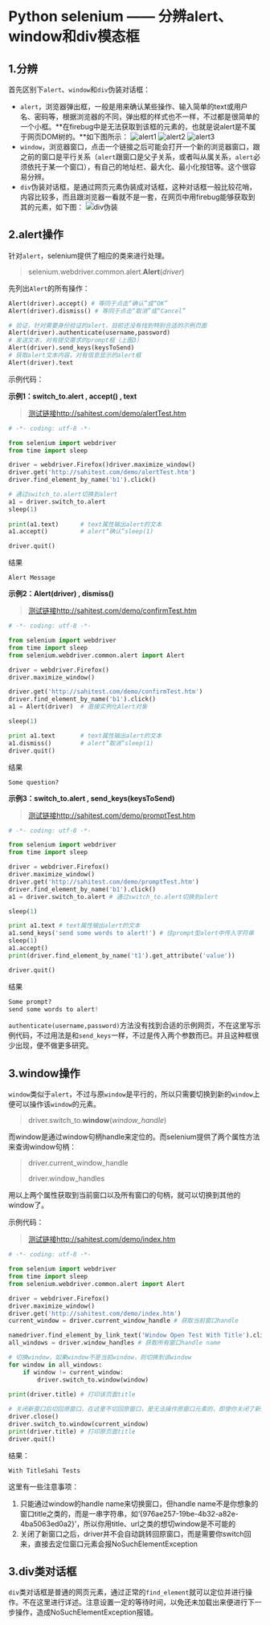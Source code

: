 # Python selenium —— 分辨alert、window和div模态框

## **1.分辨**

首先区别下`alert`、`window`和`div`伪装对话框：

+  `alert`，浏览器弹出框，一般是用来确认某些操作、输入简单的text或用户名、密码等，根据浏览器的不同，弹出框的样式也不一样，不过都是很简单的一个小框。**在firebug中是无法获取到该框的元素的，也就是说alert是不属于网页DOM树的。**如下图所示：
   ![alert1](http://img.blog.csdn.net/20160824082650767)
   ![alert2](http://img.blog.csdn.net/20160824082752877)
   ![alert3](http://img.blog.csdn.net/20160824082830511)
+  `window`，浏览器窗口，点击一个链接之后可能会打开一个新的浏览器窗口，跟之前的窗口是平行关系（`alert`跟窗口是父子关系，或者叫从属关系，`alert`必须依托于某一个窗口），有自己的地址栏、最大化、最小化按钮等。这个很容易分辨。
+  `div`伪装对话框，是通过网页元素伪装成对话框，这种对话框一般比较花哨，内容比较多，而且跟浏览器一看就不是一套，在网页中用firebug能够获取到其的元素，如下图：
   ![div伪装](http://img.blog.csdn.net/20160824083702539)



## **2.alert操作**

针对`alert`，selenium提供了相应的类来进行处理。

>  selenium.webdriver.common.alert.**Alert**(*driver*)

先列出`Alert`的所有操作：

```python
Alert(driver).accept() # 等同于点击“确认”或“OK”
Alert(driver).dismiss() # 等同于点击“取消”或“Cancel”

# 验证，针对需要身份验证的alert，目前还没有找到特别合适的示例页面
Alert(driver).authenticate(username,password) 
# 发送文本，对有提交需求的prompt框（上图3）
Alert(driver).send_keys(keysToSend) 
# 获取alert文本内容，对有信息显示的alert框
Alert(driver).text 
```

示例代码：

**示例1：switch_to.alert , accept() , text**

>  [测试链接http://sahitest.com/demo/alertTest.htm](http://sahitest.com/demo/alertTest.htm)

```python
# -*- coding: utf-8 -*-

from selenium import webdriver
from time import sleep

driver = webdriver.Firefox()driver.maximize_window()
driver.get('http://sahitest.com/demo/alertTest.htm')
driver.find_element_by_name('b1').click()

# 通过switch_to.alert切换到alert
a1 = driver.switch_to.alert
sleep(1)
      
print(a1.text) 		# text属性输出alert的文本
a1.accept() 		# alert“确认”sleep(1)

driver.quit()
```

结果

```
Alert Message
```

**示例2：Alert(driver) , dismiss()**

>  [测试链接http://sahitest.com/demo/confirmTest.htm](http://sahitest.com/demo/confirmTest.htm)

```python
# -*- coding: utf-8 -*-

from selenium import webdriver
from time import sleep
from selenium.webdriver.common.alert import Alert

driver = webdriver.Firefox()
driver.maximize_window()

driver.get('http://sahitest.com/demo/confirmTest.htm')
driver.find_element_by_name('b1').click()
a1 = Alert(driver) 	# 直接实例化Alert对象

sleep(1)

print a1.text 		# text属性输出alert的文本
a1.dismiss() 		# alert“取消”sleep(1)
driver.quit()
```

结果

```
Some question?
```

**示例3：switch_to.alert , send_keys(keysToSend)**

>  [测试链接http://sahitest.com/demo/promptTest.htm](http://sahitest.com/demo/promptTest.htm)

```python
# -*- coding: utf-8 -*-

from selenium import webdriver
from time import sleep

driver = webdriver.Firefox()
driver.maximize_window()
driver.get('http://sahitest.com/demo/promptTest.htm')
driver.find_element_by_name('b1').click()
a1 = driver.switch_to.alert # 通过switch_to.alert切换到alert

sleep(1)

print a1.text # text属性输出alert的文本
a1.send_keys('send some words to alert!') # 往prompt型alert中传入字符串
sleep(1)
a1.accept()
print(driver.find_element_by_name('t1').get_attribute('value'))

driver.quit()
```

结果

```python
Some prompt?
send some words to alert!
```

`authenticate(username,password)`方法没有找到合适的示例网页，不在这里写示例代码，不过用法是和`send_keys`一样，不过是传入两个参数而已。并且这种框很少出现，便不做更多研究。

## **3.window操作**

`window`类似于`alert`，不过与原`window`是平行的，所以只需要切换到新的`window`上便可以操作该`window`的元素。

>  driver.switch_to.**window**(*window_handle*)

而window是通过window句柄handle来定位的。而selenium提供了两个属性方法来查询window句柄：

>  driver.current_window_handle
>
>  driver.window_handles

用以上两个属性获取到当前窗口以及所有窗口的句柄，就可以切换到其他的window了。

示例代码：

>  [测试链接http://sahitest.com/demo/index.htm](http://sahitest.com/demo/index.htm)

```python
# -*- coding: utf-8 -*-

from selenium import webdriver
from time import sleep
from selenium.webdriver.common.alert import Alert

driver = webdriver.Firefox()
driver.maximize_window()
driver.get('http://sahitest.com/demo/index.htm')
current_window = driver.current_window_handle # 获取当前窗口handle 

namedriver.find_element_by_link_text('Window Open Test With Title').click()
all_windows = driver.window_handles # 获取所有窗口handle name

# 切换window，如果window不是当前window，则切换到该window
for window in all_windows: 
	if window != current_window: 
		driver.switch_to.window(window)
		
print(driver.title) # 打印该页面title

# 关闭新窗口后切回原窗口，在这里不切回原窗口，是无法操作原窗口元素的，即使你关闭了新窗口
driver.close()
driver.switch_to.window(current_window) 
print(driver.title) # 打印原页面title
driver.quit()
```

结果：

```
With TitleSahi Tests
```

这里有一些注意事项：

1. 只能通过window的handle name来切换窗口，但handle name不是你想象的窗口title之类的，而是一串字符串，如‘{976ae257-19be-4b32-a82e-4ba5063ed0a2}’，所以你用title、url之类的想切window是不可能的
2. 关闭了新窗口之后，driver并不会自动跳转回原窗口，而是需要你switch回来，直接去定位窗口元素会报NoSuchElementException

## **3.div类对话框**

`div`类对话框是普通的网页元素，通过正常的`find_element`就可以定位并进行操作。不在这里进行详述。注意设置一定的等待时间，以免还未加载出来便进行下一步操作，造成NoSuchElementException报错。